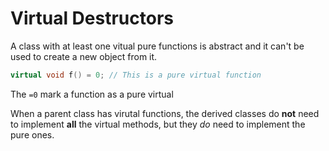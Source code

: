 # Virtual Destructors


A class with at least one vitual pure functions is abstract and it can't 
be used to create a new object from it. 

```cpp
virtual void f() = 0; // This is a pure virtual function
```

The `=0` mark a function as a pure virtual


When a parent class has virutal functions, the derived classes do **not**
need to implement **all** the virtual methods, but they *do* need to 
implement the pure ones. 
